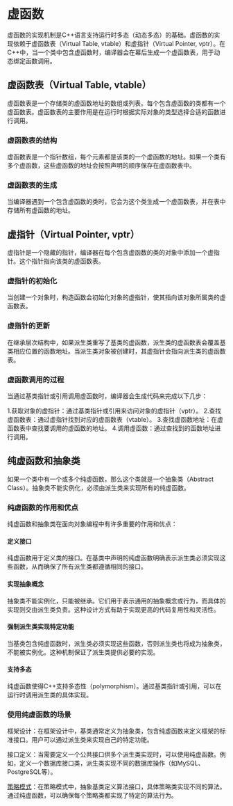 # 虚函数

虚函数的实现机制是C++语言支持运行时多态（动态多态）的基础。虚函数的实现依赖于虚函数表（Virtual Table, vtable）和虚指针（Virtual Pointer, vptr）。在C++中，当一个类中包含虚函数时，编译器会在幕后生成一个虚函数表，用于动态绑定函数调用。

## 虚函数表（Virtual Table, vtable）

虚函数表是一个存储类的虚函数地址的数组或列表。每个包含虚函数的类都有一个虚函数表。虚函数表的主要作用是在运行时根据实际对象的类型选择合适的函数进行调用。

### 虚函数表的结构

虚函数表是一个指针数组，每个元素都是该类的一个虚函数的地址。如果一个类有多个虚函数，这些虚函数的地址会按照声明的顺序保存在虚函数表中。

### 虚函数表的生成

当编译器遇到一个包含虚函数的类时，它会为这个类生成一个虚函数表，并在表中存储所有虚函数的地址。

## 虚指针（Virtual Pointer, vptr）

虚指针是一个隐藏的指针，编译器在每个包含虚函数的类的对象中添加一个虚指针。这个指针指向该类的虚函数表。

### 虚指针的初始化

当创建一个对象时，构造函数会初始化对象的虚指针，使其指向该对象所属类的虚函数表。

### 虚指针的更新

在继承层次结构中，如果派生类重写了基类的虚函数，派生类的虚函数表会覆盖基类相应位置的函数地址。当派生类对象被创建时，其虚指针会指向派生类的虚函数表。

### 虚函数调用的过程

当通过基类指针或引用调用虚函数时，编译器会生成代码来完成以下几步：

1.获取对象的虚指针：通过基类指针或引用来访问对象的虚指针（vptr）。
2.查找虚函数表：通过虚指针找到对应的虚函数表（vtable）。
3.查找虚函数地址：在虚函数表中查找要调用的虚函数的地址。
4.调用虚函数：通过查找到的函数地址进行调用。

## 纯虚函数和抽象类

如果一个类中有一个或多个纯虚函数，那么这个类就是一个抽象类（Abstract Class）。抽象类不能实例化，必须由派生类来实现所有的纯虚函数。

### 纯虚函数的作用和优点

纯虚函数和抽象类在面向对象编程中有许多重要的作用和优点：

#### 定义接口

纯虚函数用于定义类的接口。在基类中声明的纯虚函数明确表示派生类必须实现这些函数，从而确保了所有派生类都遵循相同的接口。

#### 实现抽象概念

抽象类不能实例化，只能被继承。它们用于表示通用的抽象概念或行为，而具体的实现则交由派生类负责。这种设计方式有助于实现更高的代码复用性和灵活性。

#### 强制派生类实现特定功能

当基类包含纯虚函数时，派生类必须实现这些函数，否则派生类也将成为抽象类，不能被实例化。这种机制保证了派生类提供必要的实现。

#### 支持多态

纯虚函数使得C++支持多态性（polymorphism）。通过基类指针或引用，可以在运行时调用派生类的具体实现。

### 使用纯虚函数的场景

框架设计：在框架设计中，基类通常定义为抽象类，包含纯虚函数来定义框架的标准接口。用户可以通过派生类来实现自己的特定功能。

接口定义：当需要定义一个公共接口供多个派生类实现时，可以使用纯虚函数。例如，定义一个数据库接口类，派生类实现不同的数据库操作（如MySQL、PostgreSQL等）。

[策略模式](../设计模式/策略模式/策略模式.md)：在策略模式中，抽象基类定义算法接口，具体策略类实现不同的算法。通过纯虚函数，可以确保每个策略类都实现了特定的算法行为。
